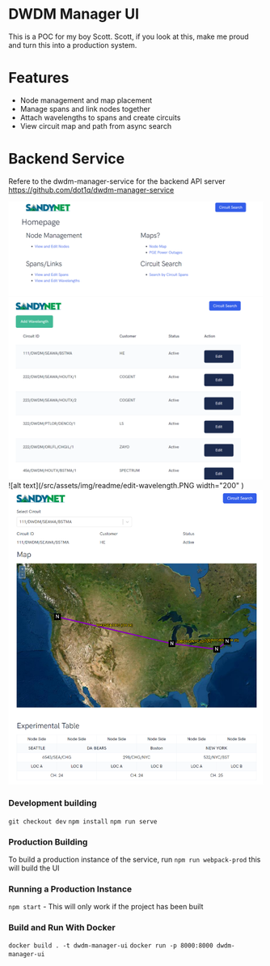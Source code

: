# DWDM Manager UI
This is a POC for my boy Scott. Scott, if you look at this, make me proud and turn this into a production system. 

# Features
* Node management and map placement
* Manage spans and link nodes together
* Attach wavelengths to spans and create circuits
* View circuit map and path from async search

# Backend Service
Refere to the dwdm-manager-service for the backend API server
https://github.com/dot1q/dwdm-manager-service

![alt text](/src/assets/img/readme/main-page.PNG)
![alt text](/src/assets/img/readme/circuit-search.PNG)
![alt text](/src/assets/img/readme/edit-wavelength.PNG width="200" )
![alt text](/src/assets/img/readme/circuit-map.PNG)

### Development building
```git checkout dev```
```npm install```
```npm run serve```

### Production Building
To build a production instance of the service, run ```npm run webpack-prod``` this will build the UI

### Running a Production Instance 
```npm start``` - This will only work if the project has been built

### Build and Run With Docker
```docker build . -t dwdm-manager-ui```
```docker run -p 8000:8000 dwdm-manager-ui```

